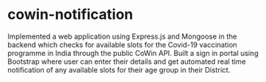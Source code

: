 # cowin-notification
Implemented a web application using Express.js and Mongoose in the backend which checks for available slots for the Covid-19 vaccination programme in India  through the public CoWin API.
Built a sign in portal using Bootstrap where user can enter their details and get automated real time notification of any available slots for their age group in their District. 
